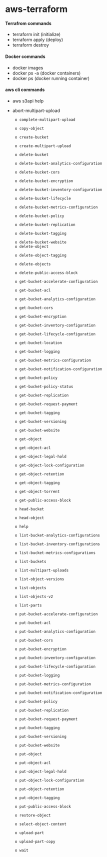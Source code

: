 # aws-terraform

#### Terrafrom commands
* terraform init (initialize)
* terraform apply (deploy)
* terraform destroy

#### Docker commands
* docker images
* docker ps -a (docker containers)
* docker ps (docker running container)

#### aws cli commands
* aws s3api help
* abort-multipart-upload

       o complete-multipart-upload

       o copy-object

       o create-bucket

       o create-multipart-upload

       o delete-bucket

       o delete-bucket-analytics-configuration

       o delete-bucket-cors

       o delete-bucket-encryption

       o delete-bucket-inventory-configuration

       o delete-bucket-lifecycle

       o delete-bucket-metrics-configuration

       o delete-bucket-policy

       o delete-bucket-replication

       o delete-bucket-tagging

       o delete-bucket-website
       o delete-object

       o delete-object-tagging

       o delete-objects

       o delete-public-access-block

       o get-bucket-accelerate-configuration

       o get-bucket-acl

       o get-bucket-analytics-configuration

       o get-bucket-cors

       o get-bucket-encryption

       o get-bucket-inventory-configuration

       o get-bucket-lifecycle-configuration

       o get-bucket-location

       o get-bucket-logging

       o get-bucket-metrics-configuration

       o get-bucket-notification-configuration

       o get-bucket-policy

       o get-bucket-policy-status

       o get-bucket-replication

       o get-bucket-request-payment

       o get-bucket-tagging
       
       o get-bucket-versioning

       o get-bucket-website

       o get-object

       o get-object-acl

       o get-object-legal-hold

       o get-object-lock-configuration

       o get-object-retention

       o get-object-tagging

       o get-object-torrent

       o get-public-access-block

       o head-bucket

       o head-object

       o help

       o list-bucket-analytics-configurations

       o list-bucket-inventory-configurations

       o list-bucket-metrics-configurations

       o list-buckets

       o list-multipart-uploads

       o list-object-versions
       
       o list-objects

       o list-objects-v2

       o list-parts

       o put-bucket-accelerate-configuration

       o put-bucket-acl

       o put-bucket-analytics-configuration

       o put-bucket-cors

       o put-bucket-encryption

       o put-bucket-inventory-configuration

       o put-bucket-lifecycle-configuration

       o put-bucket-logging

       o put-bucket-metrics-configuration

       o put-bucket-notification-configuration

       o put-bucket-policy

       o put-bucket-replication

       o put-bucket-request-payment

       o put-bucket-tagging

       o put-bucket-versioning

       o put-bucket-website

       o put-object
       
       o put-object-acl

       o put-object-legal-hold

       o put-object-lock-configuration

       o put-object-retention

       o put-object-tagging

       o put-public-access-block

       o restore-object

       o select-object-content

       o upload-part

       o upload-part-copy

       o wait

